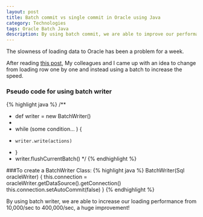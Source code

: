 ```yaml
---
layout: post
title: Batch commit vs single commit in Oracle using Java
category: Technologies
tags: Oracle Batch Java
description: By using batch commit, we are able to improve our performance
---
```

The slowness of loading data to Oracle has been a problem for a week.

After reading [this post](https://www.simple-talk.com/sql/performance/comparing-multiple-rows-insert-vs-single-row-insert-with-three-data-load-methods/), My colleagues and I came up with an idea to change from loading row one by one and instead using a batch to increase the speed.

### Pseudo code for using batch writer
{% highlight java %}
/**
 *  def writer = new BatchWriter()
 *
 *  while (some condition... ) {
 *     writer.write(actions)
 *  }
 *  writer.flushCurrentBatch()
*/
{% endhighlight %}


###To create a BatchWriter Class:
{% highlight java %}
BatchWriter(Sql oracleWriter) {
  this.connection = oracleWriter.getDataSource().getConnection()
  this.connection.setAutoCommit(false)
}
{% endhighlight %}

By using batch writer, we are able to increase our loading performance from 10,000/sec to 400,000/sec, a huge improvement!
